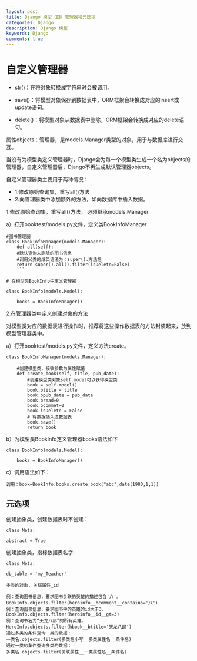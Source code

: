 ```yaml
---
layout: post
title: Django 模型（四）管理器和元选项
categories: Django
description: Django 模型
keywords: Django
comments: true
---
```


# 自定义管理器

* str\(\)：在将对象转换成字符串时会被调用。

* save\(\)：将模型对象保存到数据表中，ORM框架会转换成对应的insert或update语句。

* delete\(\)：将模型对象从数据表中删除，ORM框架会转换成对应的delete语句。

属性objects：管理器，是models.Manager类型的对象，用于与数据库进行交互。

当没有为模型类定义管理器时，Django会为每一个模型类生成一个名为objects的管理器，自定义管理器后，Django不再生成默认管理器objects。

自定义管理器类主要用于两种情况：

* 1.修改原始查询集，重写all\(\)方法
* 2.向管理器类中添加额外的方法，如向数据库中插入数据。

1.修改原始查询集，重写all\(\)方法。 必须继承models.Manager

a）打开booktest/models.py文件，定义类BookInfoManager

```
#图书管理器
class BookInfoManager(models.Manager):
    def all(self):
    #默认查询未删除的图书信息
    #调用父类的成员语法为：super().方法名
    return super().all().filter(isDelete=False)
    ```
    
# 在模型类BookInfo中定义管理器

class BookInfo(models.Model):
    
    books = BookInfoManager()

```

2.在管理器类中定义创建对象的方法

对模型类对应的数据表进行操作时，推荐将这些操作数据表的方法封装起来，放到模型管理器类中。

a）打开booktest/models.py文件，定义方法create。

```
class BookInfoManager(models.Manager):
    ...
    #创建模型类，接收参数为属性赋值
    def create_book(self, title, pub_date):
        #创建模型类对象self.model可以获得模型类
        book = self.model()
        book.btitle = title
        book.bpub_date = pub_date
        book.bread=0
        book.bcommet=0
        book.isDelete = False
        # 将数据插入进数据表
        book.save()
        return book
```

b）为模型类BookInfo定义管理器books语法如下

```
class BookInfo(models.Model):

    books = BookInfoManager()
```

c）调用语法如下：

```
调用：book=BookInfo.books.create_book("abc",date(1980,1,1))
```

## 元选项

创建抽象类，创建数据表时不创建：

```
class Meta:

abstract = True
```

创建抽象类，指标数据表名字:

```
class Meta:

db_table = 'my_Teacher'
```



```
多类的对象. 关联属性_id
```


```
例：查询图书信息，要求图书关联的英雄的描述包含'八'。
BookInfo.objects.filter(heroinfo__hcomment__contains='八')
例：查询图书信息，要求图书中的英雄的id大于3.
BookInfo.objects.filter(heroinfo__id__gt=3)
例：查询书名为“天龙八部”的所有英雄。
HeroInfo.objects.filter(hbook__btitle='天龙八部')
通过多类的条件查询一类的数据：
一类名.objects.filter(多类名小写__多类属性名__条件名)
通过一类的条件查询多类的数据：
多类名.objects.filter(关联属性__一类属性名__条件名)
```


